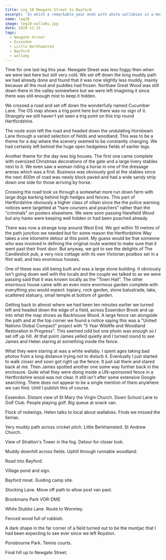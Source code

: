 ```yaml
---
title: Leg 18 Newgate Street to Bayford
excerpt: 'In which a remarkable year ends with white wallabies in a Hertfordshire wood'
name: leg18
image: leg18-wallaby.jpg
date: 2020-12-31
tags:
  - Newgate Street
  - Essendon
  - Little Berkhamsted
  - Bayford
  - wallaby
---
```


Time for one last leg this year. Newgate Street was less foggy then when we were last here but still very cold. We set off down the long muddy path we had already done and found that it was now slightly less muddy, mainly because all the mud and puddles had frozen. Northaw Great Wood was still down there in the valley somewhere but we were left imagining it since there was still enough mist to keep it hidden.

We crossed a road and set off down the wonderfully named Cucumber Lane. The OS map shows a trig point here but there was no sign of it. Strangely we still haven't yet seen a trig point on this trip round Hertfordshire.

The route soon left the road and headed down the undulating Hornbeam Lane through a varied selection of fields and woodland. This was to be a theme for a day where the scenery seemed to be constantly changing. We had certainly left behind the huge open hedgeless fields of earlier legs.

Another theme for the day was big houses. The first one came complete with oversized Christmas decorations of the gate and a large livery stables next to it. We even saw a woman riding a horse in one of the dressage arenas which was a first. Business was obviously god at the stables since the next 400m of road was newly block paved and had a wide sandy strip down one side for those arriving by horse.

Crossing the road took us through a somewhat more run down farm with large dogs barking behind high hedges and fences. This part of Hertfordshire obviously a higher class of villain since the the police warning notices were targetted at "hare coursers and poachers" rather than the "criminals" on posters elsewhere. We were soon passing Harefield Wood but any hares were keeping well hidden or had been poached already.

There was now a strange loop around West End. We got within 10 metres of the path junction we needed but for some reason the Hertfordshire Way takes a one kilometre detour at this point. My guess would be that someone who was involved in defining the original route wanted to make sure that it went past their front door. But anyway, we got to see the delights of The Candlestick pub, a very nice cottage with its own Victorian postbox set in a flint wall, and two enormous houses.

One of these was still being built and was a large stone building. It obviously isn't going down well with the locals and the couple we talked to as we were passing said that it was known locally as the "Town Hall". The other enormous house came with an even more enormous garden complete with everything you would expect: topiary, rock garden, stone balustrade, lake, scattered statuary, small temple at bottom of garden.

Getting back to almost where we had been ten minutes earlier we turned left and headed down the edge of a field, across Essendon Brook and up into what the map shows as Backhouse Wood. A large fence ran alongside the path and at the top corner we found a notice saying this was a "United Nations Global Compact" project with "5 Year Wildlife and Woodland Restoration in Progress". This seemed odd but one photo was enough so I set off up hill. At that point James yelled quietly and I turned round to see James and Helen staring at something inside the fence.

What they were staring at was a white wallaby. I spent ages taking bad photos from a long distance trying not to disturb it. Eventually I just started to walk closer and soon got right up the fence. It just sat there and stared back at me. Then James spotted another one some way further back in the enclosure. Quite what they were doing inside a UN-sponsored fence in a Hertfordshire wood was not clear. It still isn't after some extensive Google searching. There does not appear to be a single mention of them anywhere we can find. Until I publish this of course.

Essendon. Distant view of St Mary the Virgin Church. Down School Lane to Golf Club. People playing golf. Big queue at snack van.

Flock of redwings. Helen talks to local about wallabies. Finds we missed the llamas.

Very muddy path across cricket pitch. Little Berkhamsted. St Andrew Church.

View of Stratton's Tower in the fog. Detour for closer look.

Muddy downhill across fields. Uphill through runnable woodland.

Road into Bayford.

Village pond and sign.

Bayford moat. Guiding camp site.

Stocking Lane. Move off path to allow post van past.

Brookmans Park VOR-DME

White Stubbs Lane. Route to Wormley.

Fenced wood full of rubbish.

A dark shape in the far corner of a field turned out to be the muntjac that I had been expecting to see ever since we left Royston.

Ponsbourne Park. Tennis courts.

Final hill up to Newgate Street.
